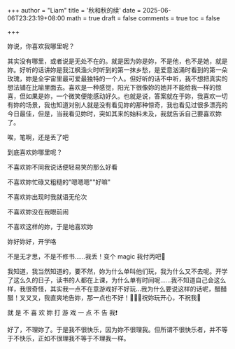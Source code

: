 +++
author = "Liam"
title = '秋和秋的续'
date = 2025-06-06T23:23:19+08:00
math = true 
draft = false
comments = true
toc = false

+++

妳说，你喜欢我哪里呢？

其实没有哪里，或者说是无处不在的。就是因为妳是妳，不是他，也不是她，就是妳。好听的话讲妳是我江枫渔火时听到的第一抹乡愁，是爱意汹涌时看到的第一朵玫瑰，妳是全宇宙里最可爱最独特的一个人。但好听的话不中听，我不想把真实的想法铺在比喻里面去。喜欢是一种感觉，阳光下很像妳的她并不能给我一样的惊喜，但如果是妳，一个微笑便能感动好久。也就是说，答案就在于妳，我喜欢一切有妳的场景，我也知道对别人就是没有看见妳的那种惊奇，我也看见过很多漂亮的今日最佳，但是，当我看见妳时，突如其来的始料未及，我就告诉自己要喜欢妳了。

唉，笔啊，还是丢了吧

到底喜欢妳哪里呢？

不喜欢妳不同我说话便轻易笑的那么好看

不喜欢妳忙碌又粗糙的"嗯嗯嗯""好嘛" 

不喜欢妳出现时我就语无伦次 

不喜欢妳没在我眼前闹



不喜欢这样的妳，于是地喜欢妳

妳好妳好，开学咯

不是无才思，不是不修书……我丢！变个 magic 我付丙吧🙁

我知道，我当然知道的，要不然，妳为什么单叫他们玩，我为什么又不去呢。开学了这么久的日子，读书的人都在上课，为什么单有时间呢……我不知道自己会这么样，我很奇怪，其实我一点不在意游戏好不好玩…我为什么要说这样的话呢，醋醋醋！叉叉叉，我直爽地告妳，那一点也不好！🥺🥺🥺祝妳玩开心，不祝我💢

就 是 不 喜 欢 妳 打 游 戏 一 点 不 告 我❗️

好了，不理妳了。于是我不很快乐，因为妳不很理我。但所谓不很快乐者，并不等于不快乐，正如不很理我不等于不理我一样。
